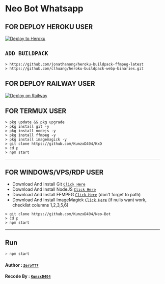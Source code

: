 # Neo Bot Whatsapp

## FOR DEPLOY HEROKU USER

<p><a href="https://heroku.com/deploy?template="https://github.com/KunzxD404/Neo-Bot"> <img src="https://www.herokucdn.com/deploy/button.svg" alt="Deploy to Heroku" /></a></p>

## `ADD BUILDPACK` 
``` 
> https://github.com/jonathanong/heroku-buildpack-ffmpeg-latest 
> https://github.com/clhuang/heroku-buildpack-webp-binaries.git 
```

## FOR DEPLOY RAILWAY USER

[![Deploy on Railway](https://railway.app/button.svg)](https://railway.app/new/template?template=https%3A%2F%2Fgithub.com%2FKunzxD404%2FKxD)

## FOR TERMUX USER

```
> pkg update && pkg upgrade
> pkg install git -y
> pkg install nodejs -y
> pkg install ffmpeg -y
> pkg install imagemagick -y
> git clone https://github.com/KunzxD404/KxD
> cd p
> npm start
```

---------

## FOR WINDOWS/VPS/RDP USER

* Download And Install Git [`Click Here`](https://git-scm.com/downloads)
* Download And Install NodeJS [`Click Here`](https://nodejs.org/en/download)
* Download And Install FFMPEG [`Click Here`](https://ffmpeg.org/download.html) (don't forget to path)
* Download And Install ImageMagick [`Click Here`](https://imagemagick.org/script/download.php) (if nulis want work,  checklist columns 1,2,3,5,6)

```
> git clone https://github.com/KunzxD404/Neo-Bot
> cd p
> npm start
```

---------

## Run

```bash
> npm start
```

#### Author : [`ZeroYT7`](https://youtube.com/c/ZeroYT7)
#### Recode By : [`KunzxD404`](https://youtube.com/channel/UCUzeU3gvoQPV1joakMUOTtg)

